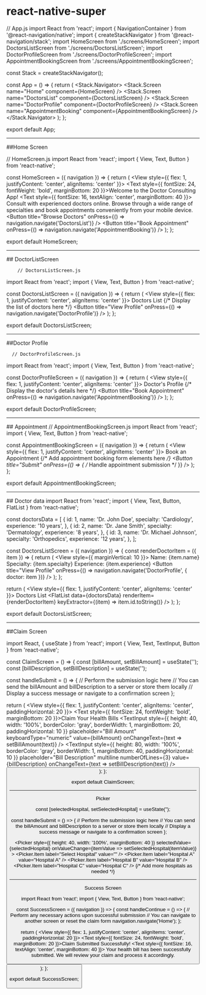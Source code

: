 # react-native-super

// App.js
import React from 'react';
import { NavigationContainer } from '@react-navigation/native';
import { createStackNavigator } from '@react-navigation/stack';
import HomeScreen from './screens/HomeScreen';
import DoctorsListScreen from './screens/DoctorsListScreen';
import DoctorProfileScreen from './screens/DoctorProfileScreen';
import AppointmentBookingScreen from './screens/AppointmentBookingScreen';

const Stack = createStackNavigator();

const App = () => {
  return (
    <NavigationContainer>
      <Stack.Navigator>
        <Stack.Screen name="Home" component={HomeScreen} />
        <Stack.Screen name="DoctorsList" component={DoctorsListScreen} />
        <Stack.Screen name="DoctorProfile" component={DoctorProfileScreen} />
        <Stack.Screen name="AppointmentBooking" component={AppointmentBookingScreen} />
      </Stack.Navigator>
    </NavigationContainer>
  );
};

export default App;


<hr>
##Home Screen 

// HomeScreen.js
import React from 'react';
import { View, Text, Button } from 'react-native';

const HomeScreen = ({ navigation }) => {
  return (
    <View style={{ flex: 1, justifyContent: 'center', alignItems: 'center' }}>
      <Text style={{ fontSize: 24, fontWeight: 'bold', marginBottom: 20 }}>Welcome to the Doctor Consulting App!</Text>
      <Text style={{ fontSize: 16, textAlign: 'center', marginBottom: 40 }}>
        Consult with experienced doctors online. Browse through a wide range of specialties and book appointments conveniently from your mobile device.
      </Text>
      <Button
        title="Browse Doctors"
        onPress={() => navigation.navigate('DoctorsList')}
      />
      <Button
        title="Book Appointment"
        onPress={() => navigation.navigate('AppointmentBooking')}
      />
    </View>
  );
};

export default HomeScreen;

<hr>
## DoctorListScreen
        
        // DoctorsListScreen.js
import React from 'react';
import { View, Text, Button } from 'react-native';

const DoctorsListScreen = ({ navigation }) => {
  return (
    <View style={{ flex: 1, justifyContent: 'center', alignItems: 'center' }}>
      <Text>Doctors List</Text>
      {/* Display the list of doctors here */}
      <Button
        title="View Profile"
        onPress={() => navigation.navigate('DoctorProfile')}
      />
    </View>
  );
};

export default DoctorsListScreen;

<hr>
##Doctor Profile
      
      // DoctorProfileScreen.js
import React from 'react';
import { View, Text, Button } from 'react-native';

const DoctorProfileScreen = ({ navigation }) => {
  return (
    <View style={{ flex: 1, justifyContent: 'center', alignItems: 'center' }}>
      <Text>Doctor's Profile</Text>
      {/* Display the doctor's details here */}
      <Button
        title="Book Appointment"
        onPress={() => navigation.navigate('AppointmentBooking')}
      />
    </View>
  );
};

export default DoctorProfileScreen;

      
<hr>
## Appointment
// AppointmentBookingScreen.js
import React from 'react';
import { View, Text, Button } from 'react-native';

const AppointmentBookingScreen = ({ navigation }) => {
  return (
    <View style={{ flex: 1, justifyContent: 'center', alignItems: 'center' }}>
      <Text>Book an Appointment</Text>
      {/* Add appointment booking form elements here */}
      <Button title="Submit" onPress={() => { /* Handle appointment submission */ }} />
    </View>
  );
};

export default AppointmentBookingScreen;
      
<hr>
## Doctor data
      import React from 'react';
import { View, Text, Button, FlatList } from 'react-native';

const doctorsData = [
  {
    id: 1,
    name: 'Dr. John Doe',
    specialty: 'Cardiology',
    experience: '10 years',
  },
  {
    id: 2,
    name: 'Dr. Jane Smith',
    specialty: 'Dermatology',
    experience: '8 years',
  },
  {
    id: 3,
    name: 'Dr. Michael Johnson',
    specialty: 'Orthopedics',
    experience: '12 years',
  },
];

const DoctorsListScreen = ({ navigation }) => {
  const renderDoctorItem = ({ item }) => {
    return (
      <View style={{ marginVertical: 10 }}>
        <Text>Name: {item.name}</Text>
        <Text>Specialty: {item.specialty}</Text>
        <Text>Experience: {item.experience}</Text>
        <Button
          title="View Profile"
          onPress={() => navigation.navigate('DoctorProfile', { doctor: item })}
        />
      </View>
    );
  };

  return (
    <View style={{ flex: 1, justifyContent: 'center', alignItems: 'center' }}>
      <Text>Doctors List</Text>
      <FlatList
        data={doctorsData}
        renderItem={renderDoctorItem}
        keyExtractor={(item) => item.id.toString()}
      />
    </View>
  );
};

export default DoctorsListScreen;
      
<hr>
##Claim Screen
      
import React, { useState } from 'react';
import { View, Text, TextInput, Button } from 'react-native';

const ClaimScreen = () => {
  const [billAmount, setBillAmount] = useState('');
  const [billDescription, setBillDescription] = useState('');

  const handleSubmit = () => {
    // Perform the submission logic here
    // You can send the billAmount and billDescription to a server or store them locally
    // Display a success message or navigate to a confirmation screen
  };

  return (
    <View style={{ flex: 1, justifyContent: 'center', alignItems: 'center', paddingHorizontal: 20 }}>
      <Text style={{ fontSize: 24, fontWeight: 'bold', marginBottom: 20 }}>Claim Your Health Bills</Text>
      <TextInput
        style={{ height: 40, width: '100%', borderColor: 'gray', borderWidth: 1, marginBottom: 20, paddingHorizontal: 10 }}
        placeholder="Bill Amount"
        keyboardType="numeric"
        value={billAmount}
        onChangeText={text => setBillAmount(text)}
      />
      <TextInput
        style={{ height: 80, width: '100%', borderColor: 'gray', borderWidth: 1, marginBottom: 40, paddingHorizontal: 10 }}
        placeholder="Bill Description"
        multiline
        numberOfLines={3}
        value={billDescription}
        onChangeText={text => setBillDescription(text)}
      />
      <Button
        title="Submit Claim"
        onPress={handleSubmit}
      />
    </View>
  );
};

export default ClaimScreen;
        
<hr>
Picker
 
const [selectedHospital, setSelectedHospital] = useState('');
        
        
 const handleSubmit = () => {
    // Perform the submission logic here
    // You can send the billAmount and billDescription to a server or store them locally
    // Display a success message or navigate to a confirmation screen
  };
        
        
 <Picker
        style={{ height: 40, width: '100%', marginBottom: 40 }}
        selectedValue={selectedHospital}
        onValueChange={itemValue => setSelectedHospital(itemValue)}
      >
        <Picker.Item label="Select Hospital" value="" />
        <Picker.Item label="Hospital A" value="Hospital A" />
        <Picker.Item label="Hospital B" value="Hospital B" />
        <Picker.Item label="Hospital C" value="Hospital C" />
        {/* Add more hospitals as needed */}
 </Picker>


        
<hr>
        
Success Screen 
 
import React from 'react';
import { View, Text, Button } from 'react-native';

const SuccessScreen = ({ navigation }) => {
  const handleContinue = () => {
    // Perform any necessary actions upon successful submission
    // You can navigate to another screen or reset the claim form
    navigation.navigate('Home');
  };

  return (
    <View style={{ flex: 1, justifyContent: 'center', alignItems: 'center', paddingHorizontal: 20 }}>
      <Text style={{ fontSize: 24, fontWeight: 'bold', marginBottom: 20 }}>Claim Submitted Successfully!</Text>
      <Text style={{ fontSize: 16, textAlign: 'center', marginBottom: 40 }}>
        Your health bill has been successfully submitted. We will review your claim and process it accordingly.
      </Text>
      <Button
        title="Continue"
        onPress={handleContinue}
      />
    </View>
  );
};

export default SuccessScreen;

